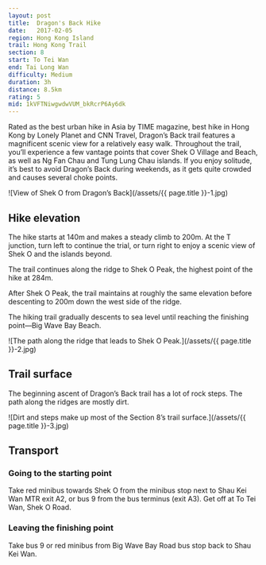 ```yaml
---
layout: post
title:  Dragon's Back Hike
date:   2017-02-05
region: Hong Kong Island
trail: Hong Kong Trail
section: 8
start: To Tei Wan
end: Tai Long Wan
difficulty: Medium
duration: 3h
distance: 8.5km
rating: 5
mid: 1kVFTNiwgwdwVUM_bkRcrP6Ay6dk
---
```

Rated as the best urban hike in Asia by TIME magazine, best hike in Hong Kong by Lonely Planet and CNN Travel, Dragon’s Back trail features a magnificent scenic view for a relatively easy walk. Throughout the trail, you’ll experience a few vantage points that cover Shek O Village and Beach, as well as Ng Fan Chau and Tung Lung Chau islands. If you enjoy solitude, it’s best to avoid Dragon’s Back during weekends, as it gets quite crowded and causes several choke points.

![View of Shek O from Dragon’s Back](/assets/{{ page.title }}-1.jpg)

## Hike elevation

The hike starts at 140m and makes a steady climb to 200m. At the T junction, turn left to continue the trial, or turn right to enjoy a scenic view of Shek O and the islands beyond.

The trail continues along the ridge to Shek O Peak, the highest point of the hike at 284m.

After Shek O Peak, the trail maintains at roughly the same elevation before descenting to 200m down the west side of the ridge.

The hiking trail gradually descents to sea level until reaching the finishing point—Big Wave Bay Beach.

![The path along the ridge that leads to Shek O Peak.](/assets/{{ page.title }}-2.jpg)

## Trail surface

The beginning ascent of Dragon’s Back trail has a lot of rock steps. The path along the ridges are mostly dirt.

![Dirt and steps make up most of the Section 8’s trail surface.](/assets/{{ page.title }}-3.jpg)

## Transport

### Going to the starting point

Take red minibus towards Shek O from the minibus stop next to Shau Kei Wan MTR exit A2, or bus 9 from the bus terminus (exit A3). Get off at To Tei Wan, Shek O Road.

### Leaving the finishing point

Take bus 9 or red minibus from Big Wave Bay Road bus stop back to Shau Kei Wan.